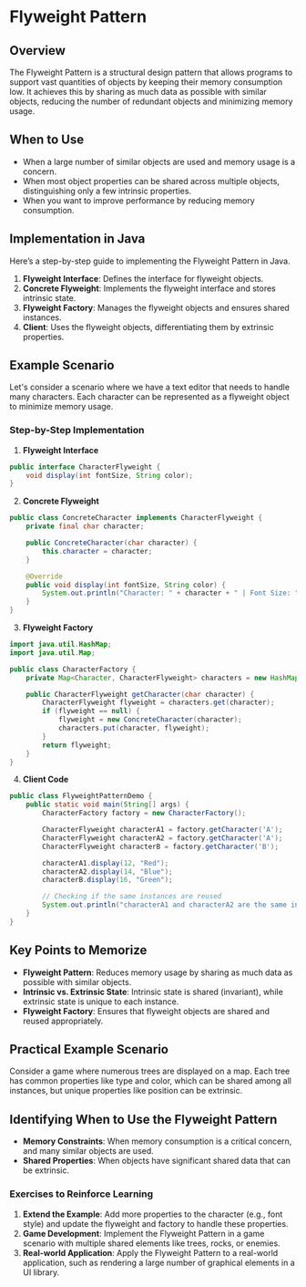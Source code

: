 # Flyweight Pattern

## Overview

The Flyweight Pattern is a structural design pattern that allows programs to support vast quantities of objects by keeping their memory consumption low. It achieves this by sharing as much data as possible with similar objects, reducing the number of redundant objects and minimizing memory usage.

## When to Use

- When a large number of similar objects are used and memory usage is a concern.
- When most object properties can be shared across multiple objects, distinguishing only a few intrinsic properties.
- When you want to improve performance by reducing memory consumption.

## Implementation in Java

Here’s a step-by-step guide to implementing the Flyweight Pattern in Java.

1. **Flyweight Interface**: Defines the interface for flyweight objects.
2. **Concrete Flyweight**: Implements the flyweight interface and stores intrinsic state.
3. **Flyweight Factory**: Manages the flyweight objects and ensures shared instances.
4. **Client**: Uses the flyweight objects, differentiating them by extrinsic properties.

## Example Scenario

Let's consider a scenario where we have a text editor that needs to handle many characters. Each character can be represented as a flyweight object to minimize memory usage.

### Step-by-Step Implementation

1. **Flyweight Interface**

```java
public interface CharacterFlyweight {
    void display(int fontSize, String color);
}
```

2. **Concrete Flyweight**

```java
public class ConcreteCharacter implements CharacterFlyweight {
    private final char character;

    public ConcreteCharacter(char character) {
        this.character = character;
    }

    @Override
    public void display(int fontSize, String color) {
        System.out.println("Character: " + character + " | Font Size: " + fontSize + " | Color: " + color);
    }
}
```

3. **Flyweight Factory**

```java
import java.util.HashMap;
import java.util.Map;

public class CharacterFactory {
    private Map<Character, CharacterFlyweight> characters = new HashMap<>();

    public CharacterFlyweight getCharacter(char character) {
        CharacterFlyweight flyweight = characters.get(character);
        if (flyweight == null) {
            flyweight = new ConcreteCharacter(character);
            characters.put(character, flyweight);
        }
        return flyweight;
    }
}
```

4. **Client Code**

```java
public class FlyweightPatternDemo {
    public static void main(String[] args) {
        CharacterFactory factory = new CharacterFactory();

        CharacterFlyweight characterA1 = factory.getCharacter('A');
        CharacterFlyweight characterA2 = factory.getCharacter('A');
        CharacterFlyweight characterB = factory.getCharacter('B');

        characterA1.display(12, "Red");
        characterA2.display(14, "Blue");
        characterB.display(16, "Green");

        // Checking if the same instances are reused
        System.out.println("characterA1 and characterA2 are the same instance: " + (characterA1 == characterA2));
    }
}
```

## Key Points to Memorize

- **Flyweight Pattern**: Reduces memory usage by sharing as much data as possible with similar objects.
- **Intrinsic vs. Extrinsic State**: Intrinsic state is shared (invariant), while extrinsic state is unique to each instance.
- **Flyweight Factory**: Ensures that flyweight objects are shared and reused appropriately.

## Practical Example Scenario

Consider a game where numerous trees are displayed on a map. Each tree has common properties like type and color, which can be shared among all instances, but unique properties like position can be extrinsic.

## Identifying When to Use the Flyweight Pattern

- **Memory Constraints**: When memory consumption is a critical concern, and many similar objects are used.
- **Shared Properties**: When objects have significant shared data that can be extrinsic.

### Exercises to Reinforce Learning

1. **Extend the Example**: Add more properties to the character (e.g., font style) and update the flyweight and factory to handle these properties.
2. **Game Development**: Implement the Flyweight Pattern in a game scenario with multiple shared elements like trees, rocks, or enemies.
3. **Real-world Application**: Apply the Flyweight Pattern to a real-world application, such as rendering a large number of graphical elements in a UI library.
